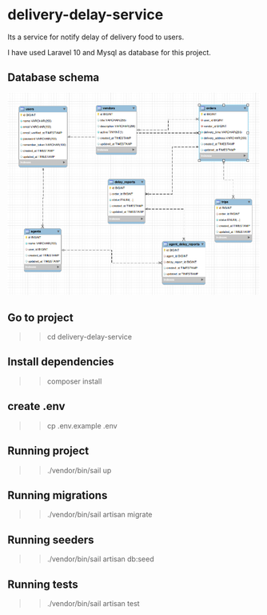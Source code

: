 # delivery-delay-service
Its a service for notify delay of delivery food to users.

I have used Laravel 10 and Mysql as database for this project.

## Database schema
![databaseSchema](./Schema.png)

## Go to project
>> cd delivery-delay-service

## Install dependencies
>> composer install

## create .env
>> cp .env.example .env

## Running project
>> ./vendor/bin/sail up

## Running migrations
>> ./vendor/bin/sail artisan migrate

## Running seeders 
>> ./vendor/bin/sail artisan db:seed

## Running tests
>> ./vendor/bin/sail artisan test